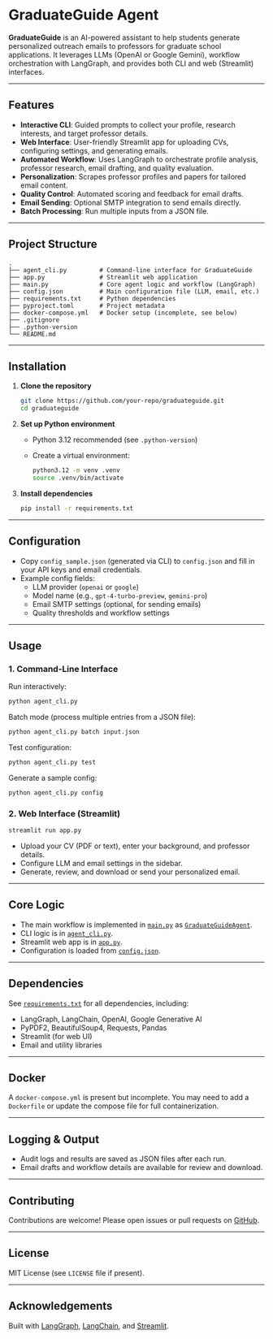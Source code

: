 # GraduateGuide Agent

**GraduateGuide** is an AI-powered assistant to help students generate personalized outreach emails to professors for graduate school applications. It leverages LLMs (OpenAI or Google Gemini), workflow orchestration with LangGraph, and provides both CLI and web (Streamlit) interfaces.

---

## Features

- **Interactive CLI**: Guided prompts to collect your profile, research interests, and target professor details.
- **Web Interface**: User-friendly Streamlit app for uploading CVs, configuring settings, and generating emails.
- **Automated Workflow**: Uses LangGraph to orchestrate profile analysis, professor research, email drafting, and quality evaluation.
- **Personalization**: Scrapes professor profiles and papers for tailored email content.
- **Quality Control**: Automated scoring and feedback for email drafts.
- **Email Sending**: Optional SMTP integration to send emails directly.
- **Batch Processing**: Run multiple inputs from a JSON file.

---

## Project Structure

```
.
├── agent_cli.py         # Command-line interface for GraduateGuide
├── app.py               # Streamlit web application
├── main.py              # Core agent logic and workflow (LangGraph)
├── config.json          # Main configuration file (LLM, email, etc.)
├── requirements.txt     # Python dependencies
├── pyproject.toml       # Project metadata
├── docker-compose.yml   # Docker setup (incomplete, see below)
├── .gitignore
├── .python-version
└── README.md
```

---

## Installation

1. **Clone the repository**

   ```sh
   git clone https://github.com/your-repo/graduateguide.git
   cd graduateguide
   ```

2. **Set up Python environment**

   - Python 3.12 recommended (see `.python-version`)
   - Create a virtual environment:

     ```sh
     python3.12 -m venv .venv
     source .venv/bin/activate
     ```

3. **Install dependencies**

   ```sh
   pip install -r requirements.txt
   ```

---

## Configuration

- Copy `config_sample.json` (generated via CLI) to `config.json` and fill in your API keys and email credentials.
- Example config fields:
  - LLM provider (`openai` or `google`)
  - Model name (e.g., `gpt-4-turbo-preview`, `gemini-pro`)
  - Email SMTP settings (optional, for sending emails)
  - Quality thresholds and workflow settings

---

## Usage

### 1. Command-Line Interface

Run interactively:

```sh
python agent_cli.py
```

Batch mode (process multiple entries from a JSON file):

```sh
python agent_cli.py batch input.json
```

Test configuration:

```sh
python agent_cli.py test
```

Generate a sample config:

```sh
python agent_cli.py config
```

### 2. Web Interface (Streamlit)

```sh
streamlit run app.py
```

- Upload your CV (PDF or text), enter your background, and professor details.
- Configure LLM and email settings in the sidebar.
- Generate, review, and download or send your personalized email.

---

## Core Logic

- The main workflow is implemented in [`main.py`](main.py) as [`GraduateGuideAgent`](main.py).
- CLI logic is in [`agent_cli.py`](agent_cli.py).
- Streamlit web app is in [`app.py`](app.py).
- Configuration is loaded from [`config.json`](config.json).

---

## Dependencies

See [`requirements.txt`](requirements.txt) for all dependencies, including:

- LangGraph, LangChain, OpenAI, Google Generative AI
- PyPDF2, BeautifulSoup4, Requests, Pandas
- Streamlit (for web UI)
- Email and utility libraries

---

## Docker

A `docker-compose.yml` is present but incomplete. You may need to add a `Dockerfile` or update the compose file for full containerization.

---

## Logging & Output

- Audit logs and results are saved as JSON files after each run.
- Email drafts and workflow details are available for review and download.

---

## Contributing

Contributions are welcome! Please open issues or pull requests on [GitHub](https://github.com/your-repo/graduateguide).

---

## License

MIT License (see `LICENSE` file if present).

---

## Acknowledgements

Built with [LangGraph](https://github.com/langchain-ai/langgraph), [LangChain](https://github.com/langchain-ai/langchain), and [Streamlit](https://streamlit.io/).
